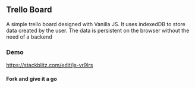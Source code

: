 ## Trello Board

A simple trello board designed with Vanilla JS. It uses indexedDB to store data created by the user. The data is persistent on the browser without the need of a backend

### Demo
https://stackblitz.com/edit/js-vr9lrs

#### Fork and give it a go


